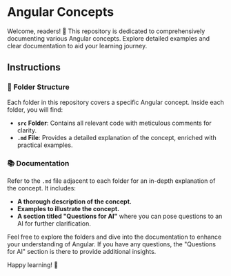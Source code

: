 # Angular Concepts

Welcome, readers! 🎉 This repository is dedicated to comprehensively documenting various Angular concepts. Explore detailed examples and clear documentation to aid your learning journey.

## Instructions

### 📁 Folder Structure

Each folder in this repository covers a specific Angular concept. Inside each folder, you will find:

- **`src` Folder**: Contains all relevant code with meticulous comments for clarity.
- **`.md` File**: Provides a detailed explanation of the concept, enriched with practical examples.

### 📚 Documentation

Refer to the `.md` file adjacent to each folder for an in-depth explanation of the concept. It includes:

- **A thorough description of the concept.**
- **Examples to illustrate the concept.**
- **A section titled "Questions for AI"** where you can pose questions to an AI for further clarification.

Feel free to explore the folders and dive into the documentation to enhance your understanding of Angular. If you have any questions, the "Questions for AI" section is there to provide additional insights.

Happy learning! 🚀
